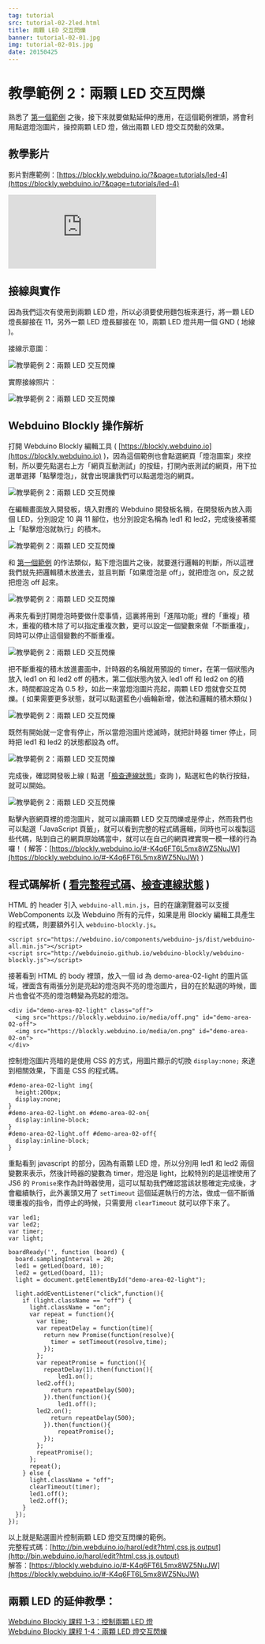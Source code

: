 ```yaml
---
tag: tutorial
src: tutorial-02-2led.html
title: 兩顆 LED 交互閃爍
banner: tutorial-02-01.jpg
img: tutorial-02-01s.jpg
date: 20150425
---
```


<!-- @@master  = ../../_layout.html-->

<!-- @@block  =  meta-->

<title>教學範例 2：兩顆 LED 交互閃爍 :::: Webduino = Web × Arduino</title>

<meta name="description" content="熟悉了第一個 webduino 的範例之後，接下來就要做點延伸的應用，在這個範例裡頭，將會利用點選燈泡圖片，操控兩顆 LED 燈，做出兩顆 LED 燈交互閃動的效果。">

<meta itemprop="description" content="熟悉了第一個 webduino 的範例之後，接下來就要做點延伸的應用，在這個範例裡頭，將會利用點選燈泡圖片，操控兩顆 LED 燈，做出兩顆 LED 燈交互閃動的效果。">

<meta property="og:description" content="熟悉了第一個 webduino 的範例之後，接下來就要做點延伸的應用，在這個範例裡頭，將會利用點選燈泡圖片，操控兩顆 LED 燈，做出兩顆 LED 燈交互閃動的效果。">


<meta property="og:title" content="教學範例 2：兩顆 LED 交互閃爍" >

<meta property="og:url" content="https://webduino.io/tutorials/tutorial-02-2led.html">

<meta property="og:image" content="https://webduino.io/img/tutorials/tutorial-02-01s.jpg">

<meta itemprop="image" content="https://webduino.io/img/tutorials/tutorial-02-01s.jpg">

<include src="../_include-tutorials.html"></include>

<!-- @@close-->

<!-- @@block  =  preAndNext-->

<include src="../_include-tutorials-content.html"></include>

<!-- @@close-->



<!-- @@block  =  tutorials-->
# 教學範例 2：兩顆 LED 交互閃爍

熟悉了 [第一個範例](tutorial-01-led.html) 之後，接下來就要做點延伸的應用，在這個範例裡頭，將會利用點選燈泡圖片，操控兩顆 LED 燈，做出兩顆 LED 燈交互閃動的效果。

## 教學影片

影片對應範例：[https://blockly.webduino.io/?&page=tutorials/led-4](https://blockly.webduino.io/?&page=tutorials/led-4)  

<iframe class="youtube" src="https://www.youtube.com/embed/X3s_WoOVyxk" frameborder="0" allowfullscreen></iframe>

## 接線與實作

因為我們這次有使用到兩顆 LED 燈，所以必須要使用麵包板來進行，將一顆 LED 燈長腳接在 11，另外一顆 LED 燈長腳接在 10，兩顆 LED 燈共用一個 GND ( 地線 )。

接線示意圖：

![教學範例 2：兩顆 LED 交互閃爍](../img/tutorials/tutorial-02-02.jpg)

實際接線照片：

![教學範例 2：兩顆 LED 交互閃爍](../img/tutorials/tutorial-02-03.jpg)

## Webduino Blockly 操作解析

打開 Webduino Blockly 編輯工具 ( [https://blockly.webduino.io](https://blockly.webduino.io) )，因為這個範例也會點選網頁「燈泡圖案」來控制，所以要先點選右上方「網頁互動測試」的按鈕，打開內嵌測試的網頁，用下拉選單選擇「點擊燈泡」，就會出現讓我們可以點選燈泡的網頁。

![教學範例 2：兩顆 LED 交互閃爍](../img/tutorials/tutorial-02-04.jpg)

在編輯畫面放入開發板，填入對應的 Webduino 開發板名稱，在開發板內放入兩個 LED，分別設定 10 與 11 腳位，也分別設定名稱為 led1 和 led2，完成後接著擺上「點擊燈泡就執行」的積木。

![教學範例 2：兩顆 LED 交互閃爍](../img/tutorials/tutorial-02-05.jpg)

和 [第一個範例](tutorial-01-led.html) 的作法類似，點下燈泡圖片之後，就要進行邏輯的判斷，所以這裡我們就先把邏輯積木放進去，並且判斷「如果燈泡是 off」，就把燈泡 on，反之就把燈泡 off 起來。

![教學範例 2：兩顆 LED 交互閃爍](../img/tutorials/tutorial-02-06.jpg)

再來先看到打開燈泡時要做什麼事情，這裏將用到「進階功能」裡的「重複」積木，重複的積木除了可以指定重複次數，更可以設定一個變數來做「不斷重複」，同時可以停止這個變數的不斷重複。

![教學範例 2：兩顆 LED 交互閃爍](../img/tutorials/tutorial-02-07.jpg)

把不斷重複的積木放進畫面中，計時器的名稱就用預設的 timer，在第一個狀態內放入 led1 on 和 led2 off 的積木，第二個狀態內放入 led1 off 和 led2 on 的積木，時間都設定為 0.5 秒，如此一來當燈泡圖片亮起，兩顆 LED 燈就會交互閃爍。( 如果需要更多狀態，就可以點選藍色小齒輪新增，做法和邏輯的積木類似 )

![教學範例 2：兩顆 LED 交互閃爍](../img/tutorials/tutorial-02-08.jpg)

既然有開始就一定會有停止，所以當燈泡圖片熄滅時，就把計時器 timer 停止，同時把 led1 和 led2 的狀態都設為 off。

![教學範例 2：兩顆 LED 交互閃爍](../img/tutorials/tutorial-02-09.jpg)

完成後，確認開發板上線 ( 點選「[檢查連線狀態](https://webduino.io/device.html)」查詢 )，點選紅色的執行按鈕，就可以開始。

![教學範例 2：兩顆 LED 交互閃爍](../img/tutorials/tutorial-02-10.jpg)

點擊內嵌網頁裡的燈泡圖片，就可以讓兩顆 LED 交互閃爍或是停止，然而我們也可以點選「JavaScript 頁籤」，就可以看到完整的程式碼邏輯，同時也可以複製這些代碼，貼到自己的網頁原始碼當中，就可以在自己的網頁裡實現一模一樣的行為囉！
( 解答：[https://blockly.webduino.io/#-K4q6FT6L5mx8WZ5NuJW](https://blockly.webduino.io/#-K4q6FT6L5mx8WZ5NuJW) )


## 程式碼解析 ( [看完整程式碼](http://bin.webduino.io/harol/edit?html,css,js,output)、[檢查連線狀態](https://webduino.io/device.html) )

HTML 的 header 引入 `webduino-all.min.js`，目的在讓瀏覽器可以支援 WebComponents 以及 Webduino 所有的元件，如果是用 Blockly 編輯工具產生的程式碼，則要額外引入 `webduino-blockly.js`。

	<script src="https://webduino.io/components/webduino-js/dist/webduino-all.min.js"></script>
	<script src="http://webduinoio.github.io/webduino-blockly/webduino-blockly.js"></script>

接著看到 HTML 的 body 裡頭，放入一個 id 為 demo-area-02-light 的圖片區域，裡面含有兩張分別是亮起的燈泡與不亮的燈泡圖片，目的在於點選的時候，圖片也會從不亮的燈泡轉變為亮起的燈泡。

	<div id="demo-area-02-light" class="off">
	  <img src="https://blockly.webduino.io/media/off.png" id="demo-area-02-off">
	  <img src="https://blockly.webduino.io/media/on.png" id="demo-area-02-on">
	</div>

控制燈泡圖片亮暗的是使用 CSS 的方式，用圖片顯示的切換 `display:none;` 來達到相關效果，下面是 CSS 的程式碼。

	#demo-area-02-light img{
	  height:200px;
	  display:none;
	}
	#demo-area-02-light.on #demo-area-02-on{
	  display:inline-block;
	}
	#demo-area-02-light.off #demo-area-02-off{
	  display:inline-block;
	}

重點看到 javascript 的部分，因為有兩顆 LED 燈，所以分別用 led1 和 led2 兩個變數來表示，然後計時器的變數為 timer，燈泡是 light，比較特別的是這裡使用了 JS6 的 `Promise`來作為計時器使用，這可以幫助我們確認當該狀態確定完成後，才會繼續執行，此外裏頭又用了 `setTimeout` 這個延遲執行的方法，做成一個不斷循環重複的指令，而停止的時候，只需要用 `clearTimeout` 就可以停下來了。

	var led1;
	var led2;
	var timer;
	var light;

	boardReady('', function (board) {
	  board.samplingInterval = 20;
	  led1 = getLed(board, 10);
	  led2 = getLed(board, 11);
	  light = document.getElementById("demo-area-02-light");

	  light.addEventListener("click",function(){
	    if (light.className == "off") {
	      light.className = "on";
	      var repeat = function(){
	        var time;
	        var repeatDelay = function(time){
	          return new Promise(function(resolve){
	            timer = setTimeout(resolve,time);
	          });
	        };
	        var repeatPromise = function(){
	          repeatDelay(1).then(function(){
	              led1.on();
	        led2.off();
	            return repeatDelay(500);
	          }).then(function(){
	              led1.off();
	        led2.on();
	            return repeatDelay(500);
	          }).then(function(){
	              repeatPromise();
	          });
	        };
	        repeatPromise();
	      };
	      repeat();
	    } else {
	      light.className = "off";
	      clearTimeout(timer);
	      led1.off();
	      led2.off();
	    }
	  });
	});

以上就是點選圖片控制兩顆 LED 燈交互閃爍的範例。  
完整程式碼：[http://bin.webduino.io/harol/edit?html,css,js,output](http://bin.webduino.io/harol/edit?html,css,js,output)  
解答：[https://blockly.webduino.io/#-K4q6FT6L5mx8WZ5NuJW](https://blockly.webduino.io/#-K4q6FT6L5mx8WZ5NuJW)

## 兩顆 LED 的延伸教學：

[Webduino Blockly 課程 1-3：控制兩顆 LED 燈](https://blockly.webduino.io/?lang=zh-hant&page=tutorials/led-3#-JvMuD8cPViCJFD4VRSr)  
[Webduino Blockly 課程 1-4：兩顆 LED 燈交互閃爍](https://blockly.webduino.io/?lang=zh-hant&page=tutorials/led-4#-JvMuhwaEGs7oMUz-bpm)


<!-- @@close-->